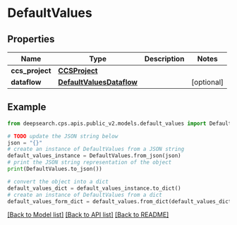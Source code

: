 # DefaultValues


## Properties

Name | Type | Description | Notes
------------ | ------------- | ------------- | -------------
**ccs_project** | [**CCSProject**](CCSProject.md) |  | 
**dataflow** | [**DefaultValuesDataflow**](DefaultValuesDataflow.md) |  | [optional] 

## Example

```python
from deepsearch.cps.apis.public_v2.models.default_values import DefaultValues

# TODO update the JSON string below
json = "{}"
# create an instance of DefaultValues from a JSON string
default_values_instance = DefaultValues.from_json(json)
# print the JSON string representation of the object
print(DefaultValues.to_json())

# convert the object into a dict
default_values_dict = default_values_instance.to_dict()
# create an instance of DefaultValues from a dict
default_values_form_dict = default_values.from_dict(default_values_dict)
```
[[Back to Model list]](../README.md#documentation-for-models) [[Back to API list]](../README.md#documentation-for-api-endpoints) [[Back to README]](../README.md)



